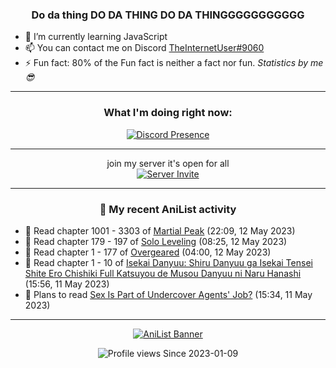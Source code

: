 <div align="center">

### Do da thing DO DA THING DO DA THINGGGGGGGGGGG
</div>

- 🌱 I’m currently learning JavaScript
- 📫 You can contact me on Discord [TheInternetUser#9060](https://discord.com/users/534117072796385300)
- ⚡ Fun fact: 80% of the Fun fact is neither a fact nor fun. _Statistics by me 😎_
<hr>

<div align="center">

### What I'm doing right now:
[![Discord Presence](https://lanyard.cnrad.dev/api/534117072796385300)](https://discord.com/users/534117072796385300)
<hr>

join my server it's open for all <br>
[![Server Invite](https://invidget.switchblade.xyz/bfYgVHxrSs)](https://discord.gg/bfYgVHxrSs)

<hr>
  
### 🌸 My recent AniList activity

</div>

<!-- ANILIST_ACTIVITY:start -->

-   📖 Read chapter 1001 - 3303 of [Martial Peak](https://anilist.co/manga/104494) (22:09, 12 May 2023)
-   📖 Read chapter 179 - 197 of [Solo Leveling](https://anilist.co/manga/105398) (08:25, 12 May 2023)
-   📖 Read chapter 1 - 177 of [Overgeared](https://anilist.co/manga/117460) (04:00, 12 May 2023)
-   📖 Read chapter 1 - 10 of [Isekai Danyuu: Shiru Danyuu ga Isekai Tensei Shite Ero Chishiki Full Katsuyou de Musou Danyuu ni Naru Hanashi](https://anilist.co/manga/156621) (15:56, 11 May 2023)
-   📖 Plans to read [Sex Is Part of Undercover Agents' Job?](https://anilist.co/manga/118667) (15:34, 11 May 2023)

<!-- ANILIST_ACTIVITY:end -->
<hr>

<div align="center">

[![AniList Banner](https://img.anili.st/User/929966)](https://anilist.co/user/TheInternetUser)

![Profile views](https://gpvc.arturio.dev/TheInternetUse7) Since 2023-01-09

</div>

